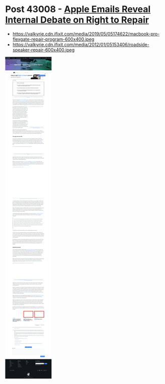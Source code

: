 # Post 43008 - [Apple Emails Reveal Internal Debate on Right to Repair](https://www.ifixit.com/News/43008/apple-emails-reveal-internal-debate-on-right-to-repair)

- https://valkyrie.cdn.ifixit.com/media/2019/05/05174622/macbook-pro-flexgate-repair-program-600x400.jpeg
- https://valkyrie.cdn.ifixit.com/media/2012/01/05153406/roadside-speaker-repair-600x400.jpeg

![screencap](screenshots/54089c39-8357-40d2-b859-56a591040863.png)
